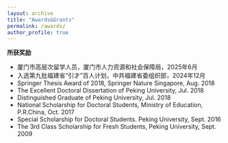 ```yaml
---
layout: archive
title: "Awards&Grants"
permalink: /awards/
author_profile: true
---
```

**所获奖励**
* 厦门市高层次留学人员，厦门市人力资源和社会保障局，2025年6月
* 入选第九批福建省“引才”百人计划，中共福建省委组织部，2024年12月
* Springer Thesis Award of 2018, Springer Nature Singapore, Aug. 2018
* The Excellent Doctoral Dissertation of Peking University, Jul. 2018
* Distinguished Graduate of Peking University, Jul. 2018
* National Scholarship for Doctoral Students, Ministry of Education, P.R.China, Oct. 2017
* Special Scholarship for Doctoral Students. Peking University, Sept. 2016
* The 3rd Class Scholarship for Fresh Students, Peking University, Sept. 2009
